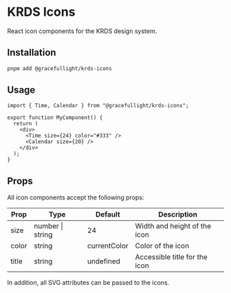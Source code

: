 # KRDS Icons

React icon components for the KRDS design system.

## Installation

```bash
pnpm add @gracefullight/krds-icons
```

## Usage

```tsx
import { Time, Calendar } from "@gracefullight/krds-icons";

export function MyComponent() {
  return (
    <div>
      <Time size={24} color="#333" />
      <Calendar size={20} />
    </div>
  );
}
```

## Props

All icon components accept the following props:

| Prop   | Type             | Default        | Description                         |
|--------|------------------|---------------|-------------------------------------|
| size   | number \| string | 24            | Width and height of the icon        |
| color  | string           | currentColor  | Color of the icon                   |
| title  | string           | undefined     | Accessible title for the icon       |

In addition, all SVG attributes can be passed to the icons.

